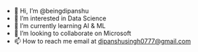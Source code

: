 - 👋 Hi, I’m @beingdipanshu
- 👀 I’m interested in Data Science
- 🌱 I’m currently learning AI & ML
- 💞️ I’m looking to collaborate on Microsoft 
- 📫 How to reach me email at dipanshusingh0777@gmail.com 

<!---
beingdipanshu/beingdipanshu is a ✨ special ✨ repository because its `README.md` (this file) appears on your GitHub profile.
You can click the Preview link to take a look at your changes.
--->
